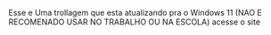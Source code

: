 Esse e Uma trollagem que esta atualizando pra o Windows 11 (NAO E RECOMENADO USAR NO TRABALHO OU NA ESCOLA) acesse o site
